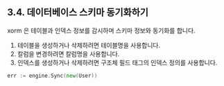 ## 3.4. 데이터베이스 스키마 동기화하기

xorm 은 테이블과 인덱스 정보를 감시하며 스키마 정보와 동기화를 합니다.
1) 테이블을 생성하거나 삭제하려면 테이블명을 사용합니다.
2) 칼럼을 변경하려면 칼럼명을 사용합니다.
3) 인덱스를 생성하거나 삭제하려면 구조체 필드 태그의 인덱스 정의를 사용합니다.

```Go
err := engine.Sync(new(User))
```
